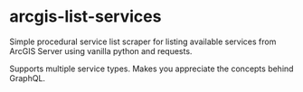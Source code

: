 # arcgis-list-services

Simple procedural service list scraper for listing available services from ArcGIS Server using vanilla python and requests.

Supports multiple service types. Makes you appreciate the concepts behind GraphQL.
